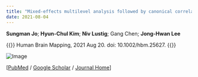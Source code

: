 ```yaml
---
title: "Mixed-effects multilevel analysis followed by canonical correlation analysis is an effective fMRI tool for the investigation of idiosyncrasies"
date: 2021-08-04
---
```


**Sungman Jo**; **Hyun-Chul Kim**; **Niv Lustig**; Gang Chen; **Jong-Hwan Lee**

{{<format bright-green>}}
Human Brain Mapping, 2021 Aug 20.  doi: 10.1002/hbm.25627.
{{</format>}}

![Image](//bspl.korea.ac.kr/Board/Lab_News/2021_Jo_etal_HBM.png)

[[PubMed](https://pubmed.ncbi.nlm.nih.gov/34415651/) /
[Google Scholar](https://scholar.google.com/scholar?hl=en&as_sdt=0%2C5&q=Mixed-effects+multilevel+analysis+followed+by+canonical+correlation+analysis+is+an+effective+fMRI+tool+for+the+investigation+of+idiosyncrasies&btnG=) /
[Journal Home](https://onlinelibrary.wiley.com/doi/full/10.1002/hbm.25627)]
